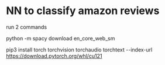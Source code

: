 # NN to classify amazon reviews

run 2 commands 

python -m spacy download en_core_web_sm

pip3 install torch torchvision torchaudio torchtext --index-url https://download.pytorch.org/whl/cu121
